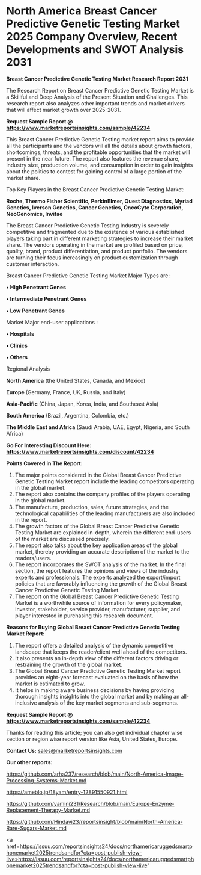 # North America Breast Cancer Predictive Genetic Testing Market 2025 Company Overview, Recent Developments and SWOT Analysis 2031

<strong>Breast Cancer Predictive Genetic Testing Market Research Report 2031</strong>

The Research Report on Breast Cancer Predictive Genetic Testing Market is a Skillful and Deep Analysis of the Present Situation and Challenges. This research report also analyzes other important trends and market drivers that will affect market growth over 2025-2031.

<strong>Request Sample Report @ <a href=https://www.marketreportsinsights.com/sample/42234>https://www.marketreportsinsights.com/sample/42234</a></strong>

This Breast Cancer Predictive Genetic Testing market report aims to provide all the participants and the vendors will all the details about growth factors, shortcomings, threats, and the profitable opportunities that the market will present in the near future. The report also features the revenue share, industry size, production volume, and consumption in order to gain insights about the politics to contest for gaining control of a large portion of the market share.

Top Key Players in the Breast Cancer Predictive Genetic Testing Market:

<strong>Roche, Thermo Fisher Scientific, PerkinElmer, Quest Diagnostics, Myriad Genetics, Iverson Genetics, Cancer Genetics, OncoCyte Corporation, NeoGenomics, Invitae</strong>

The Breast Cancer Predictive Genetic Testing Industry is severely competitive and fragmented due to the existence of various established players taking part in different marketing strategies to increase their market share. The vendors operating in the market are profiled based on price, quality, brand, product differentiation, and product portfolio. The vendors are turning their focus increasingly on product customization through customer interaction.

Breast Cancer Predictive Genetic Testing Market Major Types are:

<strong>•  High Penetrant Genes

•  Intermediate Penetrant Genes

•  Low Penetrant Genes</strong>

Market Major end-user applications :

<strong>•  Hospitals

•  Clinics

•  Others</strong>

Regional Analysis

</u><strong><b>North America</b></strong> (the United States, Canada, and Mexico)

<strong><b>Europe </b></strong>(Germany, France, UK, Russia, and Italy)

<strong><b>Asia-Pacific</b></strong> (China, Japan, Korea, India, and Southeast Asia)

<strong><b>South America</b></strong> (Brazil, Argentina, Colombia, etc.)

<strong><b>The Middle East and Africa</b></strong> (Saudi Arabia, UAE, Egypt, Nigeria, and South Africa)

<strong>Go For Interesting Discount Here: <a href=https://www.marketreportsinsights.com/discount/42234>https://www.marketreportsinsights.com/discount/42234</a></strong>

<strong>Points Covered in The Report:</strong>
<ol>
  <li>The major points considered in the Global Breast Cancer Predictive Genetic Testing Market report include the leading competitors operating in the global market.</li>
  <li>The report also contains the company profiles of the players operating in the global market.</li>
  <li>The manufacture, production, sales, future strategies, and the technological capabilities of the leading manufacturers are also included in the report.</li>
  <li>The growth factors of the Global Breast Cancer Predictive Genetic Testing Market are explained in-depth, wherein the different end-users of the market are discussed precisely.</li>
  <li>The report also talks about the key application areas of the global market, thereby providing an accurate description of the market to the readers/users.</li>
  <li>The report incorporates the SWOT analysis of the market. In the final section, the report features the opinions and views of the industry experts and professionals. The experts analyzed the export/import policies that are favorably influencing the growth of the Global Breast Cancer Predictive Genetic Testing Market.</li>
  <li>The report on the Global Breast Cancer Predictive Genetic Testing Market is a worthwhile source of information for every policymaker, investor, stakeholder, service provider, manufacturer, supplier, and player interested in purchasing this research document.</li>
</ol>
<strong>Reasons for Buying Global Breast Cancer Predictive Genetic Testing Market Report:</strong>

<ol>
  <li>The report offers a detailed analysis of the dynamic competitive landscape that keeps the reader/client well ahead of the competitors.</li>
  <li>It also presents an in-depth view of the different factors driving or restraining the growth of the global market.</li>
  <li>The Global Breast Cancer Predictive Genetic Testing Market report provides an eight-year forecast evaluated on the basis of how the market is estimated to grow.</li>
  <li>It helps in making aware business decisions by having providing thorough insights insights into the global market and by making an all-inclusive analysis of the key market segments and sub-segments.</li>
</ol>
<strong>Request Sample Report @ <a href=https://www.marketreportsinsights.com/sample/42234>https://www.marketreportsinsights.com/sample/42234</a></strong>


Thanks for reading this article; you can also get individual chapter wise section or region wise report version like Asia, United States, Europe.

<strong>Contact Us:</strong>
sales@marketreportsinsights.com

<strong>Our other reports:</strong>

<a href=https://github.com/arha237/research/blob/main/North-America-Image-Processing-Systems-Market.md>https://github.com/arha237/research/blob/main/North-America-Image-Processing-Systems-Market.md</a>

<a href=https://ameblo.jp/18yam/entry-12891550921.html>https://ameblo.jp/18yam/entry-12891550921.html</a>

<a href=https://github.com/yamini231/Research/blob/main/Europe-Enzyme-Replacement-Therapy-Market.md>https://github.com/yamini231/Research/blob/main/Europe-Enzyme-Replacement-Therapy-Market.md</a>

<a href=https://github.com/Hindavi23/reportsinsight/blob/main/North-America-Rare-Sugars-Market.md>https://github.com/Hindavi23/reportsinsight/blob/main/North-America-Rare-Sugars-Market.md</a>

<a href=https://issuu.com/reportsinsights24/docs/northamericaruggedsmartphonemarket2025trendsandfor?cta=post-publish-view-live>https://issuu.com/reportsinsights24/docs/northamericaruggedsmartphonemarket2025trendsandfor?cta=post-publish-view-live</a>"
